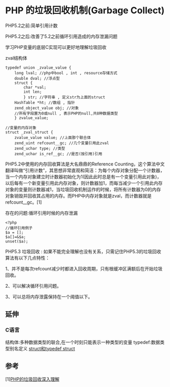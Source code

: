 # PHP 的垃圾回收机制(Garbage Collect)

PHP5.2之前:简单引用计数

PHP5.2之后:改善了5.2之前循环引用造成的内存泄漏问题

学习PHP变量的底层C实现可以更好地理解垃圾回收

zval结构体

```
typedef union _zvalue_value {
    long lval; //php中bool , int , resource存储方式
    double dval; //浮点型
    struct {
        char *val;
        int len;
        } str; //字符串 , 定义str为上面的struct
    HashTable *ht; //数组 , 指针
    zend_object_value obj; //对象
    //所有字段置为0或null , 表示PHP的null,共8种数据类型
    } zvalue_value;
    
//变量的内存对象
struct _zval_struct {
    zvalue_value value; //上面那个联合体
    zend_uint refcount__gc; //几个变量引用此zval
    zend_uchar type; //类型
    zend_uchar is_ref__gc; //是否(按引用)引用
```


 PHP5.2中使用的内存回收算法是大名鼎鼎的Reference Counting，这个算法中文翻译叫做“引用计数”，其思想非常直观和简洁：为每个内存对象分配一个计数器，当一个内存对象建立时计数器初始化为1(因此此时总是有一个变量引用此对象)，以后每有一个新变量引用此内存对象，则计数器加1，而每当减少一个引用此内存对象的变量则计数器减1，当垃圾回收机制运作的时候，将所有计数器为0的内存对象销毁并回收其占用的内存。而PHP中内存对象就是zval，而计数器就是refcount__gc。[1]
  


存在的问题:循环引用时候的内存泄漏

```
<?php
//循环引用例子
$a = [];
$a[]=&$a;
unset($a);
```

PHP5.3 垃圾回收 :
如果不能完全理解也没有关系，只需记住PHP5.3的垃圾回收算法有以下几点特性：

1、并不是每次refcount减少时都进入回收周期，只有根缓冲区满额后在开始垃圾回收。

2、可以解决循环引用问题。

3、可以总将内存泄露保持在一个阈值以下。

## 延伸
### C语言
结构体:多种数据类型的联合,在一个时刻只能表示一种类型的变量
typedef:数据类型别名定义 [struct和typedef struct](https://www.cnblogs.com/qyaizs/articles/2039101.html)


## 参考
[1][PHP的垃圾回收深入理解](https://www.cnblogs.com/lovehappying/p/3679356.html)



 


